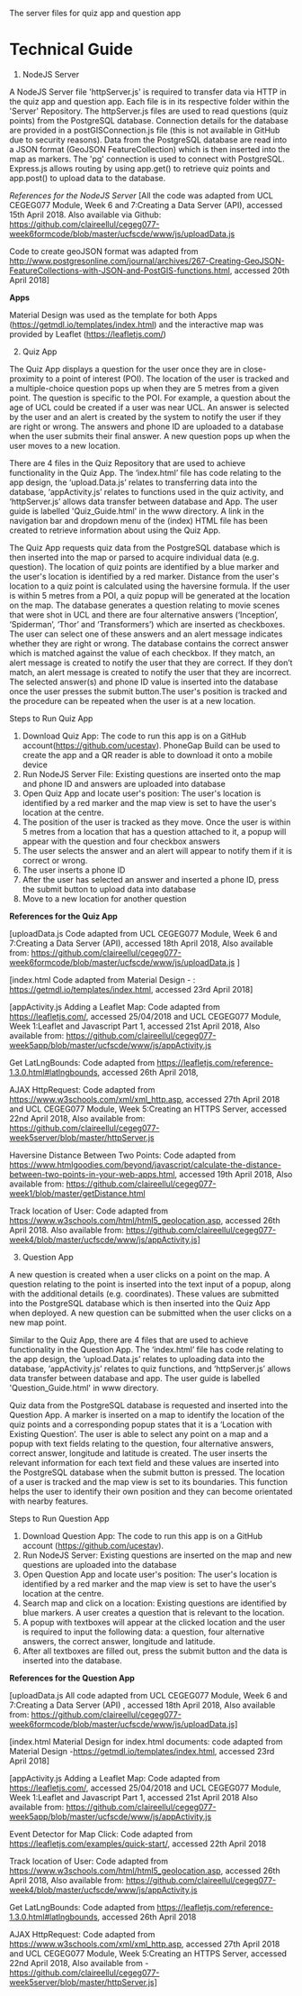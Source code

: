
The server files for quiz app and question app 

# Technical Guide

1. NodeJS Server

A NodeJS Server file 'httpServer.js' is required to transfer data via HTTP in the quiz app and question app. Each file is in its respective folder within the 'Server' Repository. The httpServer.js files are used to read questions (quiz points) from the PostgreSQL database. Connection details for the database are provided in a postGISConnection.js file (this is not available in GitHub due to security reasons). Data from the PostgreSQL database are read into a JSON format (GeoJSON FeatureCollection) which is then inserted into the map as markers. The 'pg' connection is used to connect with PostgreSQL. Express.js allows routing by using app.get() to retrieve quiz points and app.post() to upload data to the database. 

*References for the NodeJS Server*
[All the code was adapted from UCL CEGEG077 Module, Week 6 and 7:Creating a Data Server (API), accessed 15th April 2018. Also available via Github: https://github.com/claireellul/cegeg077-week6formcode/blob/master/ucfscde/www/js/uploadData.js

Code to create geoJSON format was adapted from http://www.postgresonline.com/journal/archives/267-Creating-GeoJSON-FeatureCollections-with-JSON-and-PostGIS-functions.html, accessed 20th April 2018]

**Apps**

Material Design was used as the template for both Apps (https://getmdl.io/templates/index.html) and the interactive map was provided by Leaflet (https://leafletjs.com/)

2. Quiz App

The Quiz App displays a question for the user once they are in close-proximity to a point of interest (POI). The location of the user is tracked and a multiple-choice question pops up when they are 5 metres from a given point. The question is specific to the POI. For example, a question about the age of UCL could be created if a user was near UCL. An answer is selected by the user and an alert is created by the system to notify the user if they are right or wrong. The answers and phone ID are uploaded to a database when the user submits their final answer. A new question pops up when the user moves to a new location.

There are 4 files in the Quiz Repository that are used to achieve functionality in the Quiz App. The ‘index.html’ file has code relating to the app design, the ‘upload.Data.js’ relates to transferring data into the database, ‘appActivity.js’ relates to functions used in the quiz activity, and ‘httpServer.js’ allows data transfer between database and App. The user guide is labelled 'Quiz_Guide.html' in the www directory. A link in the navigation bar and dropdown menu of the (index) HTML file has been created to retrieve information about using the Quiz App. 

The Quiz App requests quiz data from the PostgreSQL database which is then inserted into the map or parsed to acquire individual data (e.g. question). The location of quiz points are identified by a blue marker and the user's location is identified by a red marker. Distance from the user's location to a quiz point is calculated using the haversine formula. If the user is within 5 metres from a POI, a quiz popup will be generated at the location on the map. The database generates a question relating to movie scenes that were shot in UCL  and there are four alternative answers (‘Inception’, ‘Spiderman’, ‘Thor’ and ‘Transformers’) which are inserted as checkboxes. The user can select one of these answers and an alert message indicates whether they are right or wrong. The database contains the correct answer which is matched against the value of each checkbox. If they match, an alert message is created to notify the user that they are correct. If they don’t match, an alert message is created to notify the user that they are incorrect. The selected answer(s) and phone ID value is inserted into the database once the user presses the submit button.The user's position is tracked and the procedure can be repeated when the user is at a new location. 

Steps to Run Quiz App
1. Download Quiz App: The code to run this app is on a GitHub account(https://github.com/ucestav). PhoneGap Build can be used to create the app and a QR reader is able to download it onto a mobile device
2. Run NodeJS Server File: Existing questions are inserted onto the map and phone ID and answers are uploaded into database 
3. Open Quiz App and locate user's position: The user's location is identified by a red marker and the map view is set to have the    user's location at the centre. 
4. The position of the user is tracked as they move. Once the user is within 5 metres from a location that has a question attached to it, a popup will appear with the question and four checkbox answers
5. The user selects the answer and an alert will appear to notify them if it is correct or wrong. 
6. The user inserts a phone ID
7. After the user has selected an answer and inserted a phone ID, press the submit button to upload data into database 
8. Move to a new location for another question </li>

**References for the Quiz App**

[uploadData.js Code adapted from UCL CEGEG077 Module, Week 6 and 7:Creating a Data Server (API), accessed 18th April 2018,
Also available from: https://github.com/claireellul/cegeg077-week6formcode/blob/master/ucfscde/www/js/uploadData.js
]

[index.html Code adapted from Material Design - : https://getmdl.io/templates/index.html, accessed 23rd April 2018]

[appActivity.js Adding a Leaflet Map: Code adapted from https://leafletjs.com/, accessed 25/04/2018 and UCL CEGEG077 Module, Week 1:Leaflet and Javascript Part 1, accessed 21st April 2018,
Also available from: https://github.com/claireellul/cegeg077-week5app/blob/master/ucfscde/www/js/appActivity.js

Get LatLngBounds: Code adapted from https://leafletjs.com/reference-1.3.0.html#latlngbounds, accessed 26th April 2018,

AJAX HttpRequest: Code adapted from https://www.w3schools.com/xml/xml_http.asp, accessed 27th April 2018 and UCL CEGEG077 Module, Week 5:Creating an HTTPS Server, accessed 22nd April 2018,
Also available from: https://github.com/claireellul/cegeg077-week5server/blob/master/httpServer.js

Haversine Distance Between Two Points: Code adapted from https://www.htmlgoodies.com/beyond/javascript/calculate-the-distance-between-two-points-in-your-web-apps.html, accessed 19th April 2018,
Also available from: https://github.com/claireellul/cegeg077-week1/blob/master/getDistance.html

Track location of User: Code adapted from https://www.w3schools.com/html/html5_geolocation.asp, accessed 26th April 2018. 
Also available from: https://github.com/claireellul/cegeg077-week4/blob/master/ucfscde/www/js/appActivity.js]


3. Question App

A new question is created when a user clicks on a point on the map. A question relating to the point is inserted into the text input of a popup, along with the additional details (e.g. coordinates). These values are submitted into the PostgreSQL database which is then inserted into the Quiz App when deployed. A new question can be submitted when the user clicks on a new map point.

Similar to the Quiz App, there are 4 files that are used to achieve functionality in the Question App.  The ‘index.html’ file has code relating to the app design, the ‘upload.Data.js’ relates to uploading data into the database, ‘appActivity.js’ relates to quiz functions, and ‘httpServer.js’ allows data transfer between database and app. The user guide is labelled 'Question_Guide.html' in www directory. 

Quiz data from the PostgreSQL database is requested and inserted into the Question App. A marker is inserted on a map to identify the location of the quiz points and a corresponding popup states that it is a ‘Location with Existing Question’. The user is able to select any point on a map and a popup with text fields relating to the question, four alternative answers, correct answer, longitude and latitude is created. The user inserts the relevant information for each text field and these values are inserted into the PostgreSQL database when the submit button is pressed. The location of a user is tracked and the map view is set to its boundaries. This function helps the user to identify their own position and they can become orientated with nearby features. 

Steps to Run Question App
1. Download Question App: The code to run this app is on a GitHub account (https://github.com/ucestav).
2. Run NodeJS Server: Existing questions are inserted on the map and new questions are uploaded into the database 
3. Open Question App and locate user's position: The user's location is identified by a red marker and the map view is set to have the user's location at the centre. 
4. Search map and click on a location: Existing questions are identified by blue markers. A user creates a question that is relevant to the location.
5. A popup with textboxes will appear at the clicked location and the user is required to input the following data: a question, four alternative answers, the correct answer, longitude and latitude.
6. After all textboxes are filled out, press the submit button and the data is inserted into the database.


**References for the Question App**

[uploadData.js All code adapted from UCL CEGEG077 Module, Week 6 and 7:Creating a Data Server (API) , accessed 18th April 2018,
Also available from: https://github.com/claireellul/cegeg077-week6formcode/blob/master/ucfscde/www/js/uploadData.js]

[index.html Material Design for index.html documents: code adapted from Material Design -https://getmdl.io/templates/index.html, accessed 23rd April 2018]

[appActivity.js  Adding a Leaflet Map: Code adapted from https://leafletjs.com/, accessed 25/04/2018 and UCL CEGEG077 Module, Week 1:Leaflet and Javascript Part 1, accessed 21st April 2018
Also available from: https://github.com/claireellul/cegeg077-week5app/blob/master/ucfscde/www/js/appActivity.js

Event Detector for Map Click: Code adapted from https://leafletjs.com/examples/quick-start/, accessed 22th April 2018

Track location of User: Code adapted from https://www.w3schools.com/html/html5_geolocation.asp, accessed 26th April 2018,
Also available from: https://github.com/claireellul/cegeg077-week4/blob/master/ucfscde/www/js/appActivity.js

Get LatLngBounds: Code adapted from https://leafletjs.com/reference-1.3.0.html#latlngbounds, accessed 26th April 2018

AJAX HttpRequest: Code adapted from https://www.w3schools.com/xml/xml_http.asp, accessed 27th April 2018 and UCL CEGEG077 Module, Week 5:Creating an HTTPS Server, accessed 22nd April 2018,
Also available from -https://github.com/claireellul/cegeg077-week5server/blob/master/httpServer.js]
